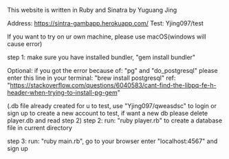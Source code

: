 This website is written in Ruby and Sinatra by Yuguang Jing

Address: https://sintra-gambapp.herokuapp.com/
Test: Yjing097/test


If you want to try on ur own machine, please use macOS(windows will cause error)

step 1: make sure you have installed bundler, "gem install bundler"

Optional: if you got the error because of: "pg" and "do_postgresql" please enter this line in your terminal: "brew install postgresql"
ref: "https://stackoverflow.com/questions/6040583/cant-find-the-libpq-fe-h-header-when-trying-to-install-pg-gem"


(.db file already created for u to test, use "Yjing097/qweasdsc" to login or sign up to create a new account to test, if want a new db please delete player.db and read step 2)
step 2: run: "ruby player.rb" to create a database file in current directory


step 3: run: "ruby main.rb", go to your browser enter "localhost:4567" and sign up